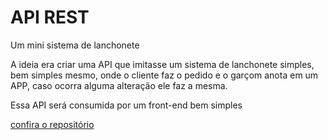 <h1> API REST</h1>

<p> Um mini sistema de lanchonete</p>

<p> A ideia era criar uma API que imitasse um sistema de lanchonete simples, bem simples mesmo, onde o cliente faz o pedido e o garçom anota em um APP,
    caso ocorra alguma alteração ele faz a mesma.</p>
    
  <p> Essa API será consumida por um front-end bem simples</p>
  
  <a href="https://github.com/Alexandresfi/Mini_lanchonete"> confira o repositório </a>
